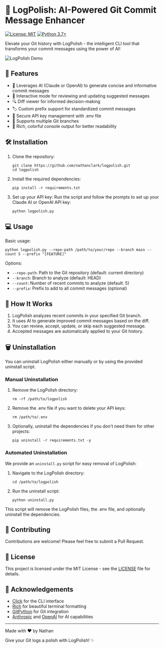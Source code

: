 # 🌟 LogPolish: AI-Powered Git Commit Message Enhancer

[![License: MIT](https://img.shields.io/badge/License-MIT-yellow.svg)](https://opensource.org/licenses/MIT)
[![Python 3.7+](https://img.shields.io/badge/python-3.7+-blue.svg)](https://www.python.org/downloads/)

Elevate your Git history with LogPolish - the intelligent CLI tool that transforms your commit messages using the power of AI!

![LogPolish Demo](https://via.placeholder.com/600x300.png?text=LogPolish+Demo+GIF)

## 🚀 Features

- 🤖 Leverages AI (Claude or OpenAI) to generate concise and informative commit messages
- 🔄 Interactive mode for reviewing and updating suggested messages
- 🔍 Diff viewer for informed decision-making
- 🏷️ Custom prefix support for standardized commit messages
- 🔐 Secure API key management with .env file
- 🔀 Supports multiple Git branches
- 🎨 Rich, colorful console output for better readability

## 🛠️ Installation

1. Clone the repository:

   ```
   git clone https://github.com/nathanclark/logpolish.git
   cd logpolish
   ```

2. Install the required dependencies:

   ```
   pip install -r requirements.txt
   ```

3. Set up your API key:
   Run the script and follow the prompts to set up your Claude AI or OpenAI API key:
   ```
   python logpolish.py
   ```

## 💻 Usage

Basic usage:

```
python logpolish.py --repo-path /path/to/your/repo --branch main --count 5 --prefix "[FEATURE]"
```

Options:

- `--repo-path`: Path to the Git repository (default: current directory)
- `--branch`: Branch to analyze (default: HEAD)
- `--count`: Number of recent commits to analyze (default: 5)
- `--prefix`: Prefix to add to all commit messages (optional)

## 📘 How It Works

1. LogPolish analyzes recent commits in your specified Git branch.
2. It uses AI to generate improved commit messages based on the diff.
3. You can review, accept, update, or skip each suggested message.
4. Accepted messages are automatically applied to your Git history.

## 🗑️ Uninstallation

You can uninstall LogPolish either manually or by using the provided uninstall script.

### Manual Uninstallation

1. Remove the LogPolish directory:

   ```
   rm -rf /path/to/logpolish
   ```

2. Remove the .env file if you want to delete your API keys:

   ```
   rm /path/to/.env
   ```

3. Optionally, uninstall the dependencies if you don't need them for other projects:
   ```
   pip uninstall -r requirements.txt -y
   ```

### Automated Uninstallation

We provide an `uninstall.py` script for easy removal of LogPolish:

1. Navigate to the LogPolish directory:

   ```
   cd /path/to/logpolish
   ```

2. Run the uninstall script:
   ```
   python uninstall.py
   ```

This script will remove the LogPolish files, the .env file, and optionally uninstall the dependencies.

## 🤝 Contributing

Contributions are welcome! Please feel free to submit a Pull Request.

## 📄 License

This project is licensed under the MIT License - see the [LICENSE](LICENSE) file for details.

## 🙏 Acknowledgements

- [Click](https://click.palletsprojects.com/) for the CLI interface
- [Rich](https://rich.readthedocs.io/) for beautiful terminal formatting
- [GitPython](https://gitpython.readthedocs.io/) for Git integration
- [Anthropic](https://www.anthropic.com/) and [OpenAI](https://openai.com/) for AI capabilities

---

Made with ❤️ by Nathan

Give your Git logs a polish with LogPolish! ✨
